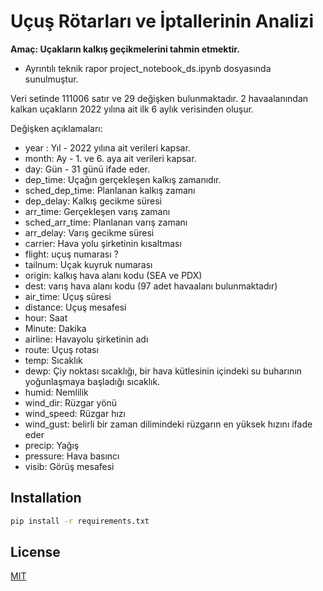 
# Uçuş Rötarları ve İptallerinin Analizi #

**Amaç: Uçakların kalkış geçikmelerini tahmin etmektir.** 
- Ayrıntılı teknik rapor project_notebook_ds.ipynb dosyasında sunulmuştur.


Veri setinde 111006 satır ve 29 değişken bulunmaktadır. 2 havaalanından kalkan uçakların 2022 yılına ait ilk 6 aylık verisinden oluşur.

Değişken açıklamaları:

- year : Yıl - 2022 yılına ait verileri kapsar.
- month: Ay - 1. ve 6. aya ait verileri kapsar.
- day: Gün - 31 günü ifade eder.
- dep_time: Uçağın gerçekleşen kalkış zamanıdır. 
- sched_dep_time: Planlanan kalkış zamanı
- dep_delay: Kalkış gecikme süresi
- arr_time: Gerçekleşen varış zamanı
- sched_arr_time: Planlanan varış zamanı
- arr_delay: Varış gecikme süresi
- carrier: Hava yolu şirketinin kısaltması
- flight: uçuş numarası ?
- tailnum: Uçak kuyruk numarası
- origin: kalkış hava alanı kodu (SEA ve PDX)
- dest: varış hava alanı kodu (97 adet havaalanı bulunmaktadır)
- air_time: Uçuş süresi
- distance: Uçuş mesafesi
- hour: Saat
- Minute: Dakika
- airline: Havayolu şirketinin adı
- route: Uçuş rotası
- temp: Sıcaklık
- dewp: Çiy noktası sıcaklığı, bir hava kütlesinin içindeki su buharının yoğunlaşmaya başladığı sıcaklık.
- humid: Nemlilik
- wind_dir: Rüzgar yönü
- wind_speed: Rüzgar hızı
- wind_gust:  belirli bir zaman dilimindeki rüzgarın en yüksek hızını ifade eder
- precip: Yağış
- pressure: Hava basıncı
- visib: Görüş mesafesi





## Installation
```bash
pip install -r requirements.txt
```
    
## License

[MIT](https://choosealicense.com/licenses/mit/)

